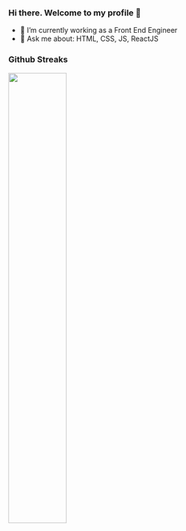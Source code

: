 ### Hi there. Welcome to my profile 👋


- 🔭 I’m currently working as a Front End Engineer 
- 💬 Ask me about: HTML, CSS, JS, ReactJS

### Github Streaks
<img src="https://github-readme-streak-stats.herokuapp.com/?user=vishaka27&theme=dark" width="48%" >
